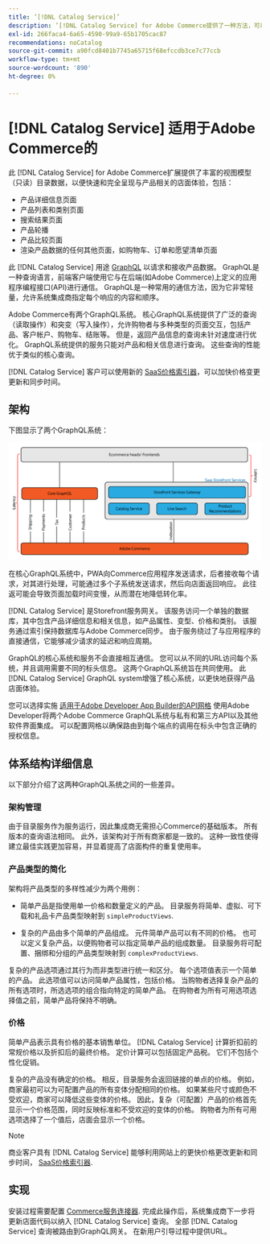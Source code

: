 ```yaml
---
title: ’[!DNL Catalog Service]’
description: ’[!DNL Catalog Service] for Adobe Commerce提供了一种方法，可以比本机Adobe Commerce GraphQL查询更快地检索产品显示页面和产品列表页面的内容。
exl-id: 266faca4-6a65-4590-99a9-65b1705cac87
recommendations: noCatalog
source-git-commit: a90fcd8401b7745a65715f68efccdb3ce7c77ccb
workflow-type: tm+mt
source-wordcount: '890'
ht-degree: 0%

---
```


# [!DNL Catalog Service] 适用于Adobe Commerce的

此 [!DNL Catalog Service] for Adobe Commerce扩展提供了丰富的视图模型（只读）目录数据，以便快速和完全呈现与产品相关的店面体验，包括：

* 产品详细信息页面
* 产品列表和类别页面
* 搜索结果页面
* 产品轮播
* 产品比较页面
* 渲染产品数据的任何其他页面，如购物车、订单和愿望清单页面

此 [!DNL Catalog Service] 用途 [GraphQL](https://graphql.org/) 以请求和接收产品数据。 GraphQL是一种查询语言，前端客户端使用它与在后端(如Adobe Commerce)上定义的应用程序编程接口(API)进行通信。 GraphQL是一种常用的通信方法，因为它非常轻量，允许系统集成商指定每个响应的内容和顺序。

Adobe Commerce有两个GraphQL系统。 核心GraphQL系统提供了广泛的查询（读取操作）和突变（写入操作），允许购物者与多种类型的页面交互，包括产品、客户帐户、购物车、结账等。 但是，返回产品信息的查询未针对速度进行优化。 GraphQL系统提供的服务只能对产品和相关信息进行查询。 这些查询的性能优于类似的核心查询。

[!DNL Catalog Service] 客户可以使用新的 [SaaS价格索引器](../price-index/price-indexing.md)，可以加快价格变更更新和同步时间。

## 架构

下图显示了两个GraphQL系统：

![目录架构图](assets/catalog-service-architecture.png)

在核心GraphQL系统中，PWA向Commerce应用程序发送请求，后者接收每个请求，对其进行处理，可能通过多个子系统发送请求，然后向店面返回响应。 此往返可能会导致页面加载时间变慢，从而潜在地降低转化率。

[!DNL Catalog Service] 是Storefront服务网关。 该服务访问一个单独的数据库，其中包含产品详细信息和相关信息，如产品属性、变型、价格和类别。 该服务通过索引保持数据库与Adobe Commerce同步。
由于服务绕过了与应用程序的直接通信，它能够减少请求的延迟和响应周期。

GraphQL的核心系统和服务不会直接相互通信。 您可以从不同的URL访问每个系统，并且调用需要不同的标头信息。 这两个GraphQL系统旨在共同使用。 此 [!DNL Catalog Service] GraphQL system增强了核心系统，以更快地获得产品店面体验。

您可以选择实施 [适用于Adobe Developer App Builder的API网格](https://developer.adobe.com/graphql-mesh-gateway/) 使用Adobe Developer将两个Adobe Commerce GraphQL系统与私有和第三方API以及其他软件界面集成。 可以配置网格以确保路由到每个端点的调用在标头中包含正确的授权信息。

## 体系结构详细信息

以下部分介绍了这两种GraphQL系统之间的一些差异。

### 架构管理

由于目录服务作为服务运行，因此集成商无需担心Commerce的基础版本。 所有版本的查询语法相同。 此外，该架构对于所有商家都是一致的。 这种一致性使得建立最佳实践更加容易，并显着提高了店面构件的重复使用率。

### 产品类型的简化

架构将产品类型的多样性减少为两个用例：

* 简单产品是指使用单一价格和数量定义的产品。 目录服务将简单、虚拟、可下载和礼品卡产品类型映射到 `simpleProductViews`.

* 复杂的产品由多个简单的产品组成。 元件简单产品可以有不同的价格。 也可以定义复杂产品，以便购物者可以指定简单产品的组成数量。 目录服务将可配置、捆绑和分组的产品类型映射到 `complexProductViews`.

复杂的产品选项通过其行为而非类型进行统一和区分。 每个选项值表示一个简单的产品。 此选项值可以访问简单产品属性，包括价格。 当购物者选择复杂产品的所有选项时，所选选项的组合指向特定的简单产品。 在购物者为所有可用选项选择值之前，简单产品将保持不明确。

### 价格

简单产品表示具有价格的基本销售单位。 [!DNL Catalog Service] 计算折扣前的常规价格以及折扣后的最终价格。 定价计算可以包括固定产品税。 它们不包括个性化促销。

复杂的产品没有确定的价格。 相反，目录服务会返回链接的单点的价格。 例如，商家最初可以为可配置产品的所有变体分配相同的价格。 如果某些尺寸或颜色不受欢迎，商家可以降低这些变体的价格。 因此，复杂（可配置）产品的价格首先显示一个价格范围，同时反映标准和不受欢迎的变体的价格。 购物者为所有可用选项选择了一个值后，店面会显示一个价格。

>[!NOTE]
>
> 商业客户具有 [!DNL Catalog Service] 能够利用网站上的更快价格更改更新和同步时间， [SaaS价格索引器](../price-index/price-indexing.md).

## 实现

安装过程需要配置 [Commerce服务连接器](../landing/saas.md). 完成此操作后，系统集成商下一步将更新店面代码以纳入 [!DNL Catalog Service] 查询。 全部 [!DNL Catalog Service] 查询被路由到GraphQL网关。 在新用户引导过程中提供URL。
